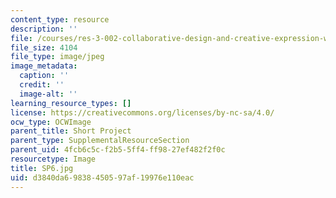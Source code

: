 ```yaml
---
content_type: resource
description: ''
file: /courses/res-3-002-collaborative-design-and-creative-expression-with-arduino-microcontrollers-january-iap-2017/d3840da69838450597af19976e110eac_SP6.jpg
file_size: 4104
file_type: image/jpeg
image_metadata:
  caption: ''
  credit: ''
  image-alt: ''
learning_resource_types: []
license: https://creativecommons.org/licenses/by-nc-sa/4.0/
ocw_type: OCWImage
parent_title: Short Project
parent_type: SupplementalResourceSection
parent_uid: 4fcb6c5c-f2b5-5ff4-ff98-27ef482f2f0c
resourcetype: Image
title: SP6.jpg
uid: d3840da6-9838-4505-97af-19976e110eac
---
```

